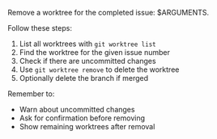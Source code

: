Remove a worktree for the completed issue: $ARGUMENTS.

Follow these steps:

1. List all worktrees with `git worktree list`
2. Find the worktree for the given issue number
3. Check if there are uncommitted changes
4. Use `git worktree remove` to delete the worktree
5. Optionally delete the branch if merged

Remember to:
- Warn about uncommitted changes
- Ask for confirmation before removing
- Show remaining worktrees after removal
